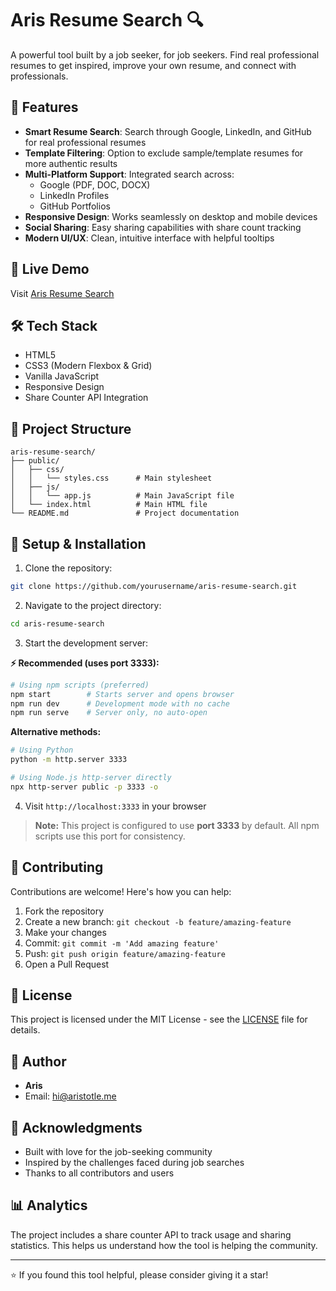 # Aris Resume Search 🔍

A powerful tool built by a job seeker, for job seekers. Find real professional resumes to get inspired, improve your own resume, and connect with professionals.

## 🌟 Features

- **Smart Resume Search**: Search through Google, LinkedIn, and GitHub for real professional resumes
- **Template Filtering**: Option to exclude sample/template resumes for more authentic results
- **Multi-Platform Support**: Integrated search across:
  - Google (PDF, DOC, DOCX)
  - LinkedIn Profiles
  - GitHub Portfolios
- **Responsive Design**: Works seamlessly on desktop and mobile devices
- **Social Sharing**: Easy sharing capabilities with share count tracking
- **Modern UI/UX**: Clean, intuitive interface with helpful tooltips

## 🚀 Live Demo

Visit [Aris Resume Search](https://aristotle.me/resume-search/)

## 🛠️ Tech Stack

- HTML5
- CSS3 (Modern Flexbox & Grid)
- Vanilla JavaScript
- Responsive Design
- Share Counter API Integration

## 📁 Project Structure

```
aris-resume-search/
├── public/
│   ├── css/
│   │   └── styles.css      # Main stylesheet
│   ├── js/
│   │   └── app.js          # Main JavaScript file
│   └── index.html          # Main HTML file
└── README.md               # Project documentation
```

## 🔧 Setup & Installation

1. Clone the repository:
```bash
git clone https://github.com/yourusername/aris-resume-search.git
```

2. Navigate to the project directory:
```bash
cd aris-resume-search
```

3. Start the development server:

**⚡ Recommended (uses port 3333):**
```bash
# Using npm scripts (preferred)
npm start        # Starts server and opens browser
npm run dev      # Development mode with no cache
npm run serve    # Server only, no auto-open
```

**Alternative methods:**
```bash
# Using Python
python -m http.server 3333

# Using Node.js http-server directly
npx http-server public -p 3333 -o
```

4. Visit `http://localhost:3333` in your browser

> **Note:** This project is configured to use **port 3333** by default. All npm scripts use this port for consistency.

## 🤝 Contributing

Contributions are welcome! Here's how you can help:

1. Fork the repository
2. Create a new branch: `git checkout -b feature/amazing-feature`
3. Make your changes
4. Commit: `git commit -m 'Add amazing feature'`
5. Push: `git push origin feature/amazing-feature`
6. Open a Pull Request

## 📝 License

This project is licensed under the MIT License - see the [LICENSE](LICENSE) file for details.

## 👤 Author

- **Aris**
- Email: hi@aristotle.me

## 🙏 Acknowledgments

- Built with love for the job-seeking community
- Inspired by the challenges faced during job searches
- Thanks to all contributors and users

## 📊 Analytics

The project includes a share counter API to track usage and sharing statistics. This helps us understand how the tool is helping the community.

---
⭐ If you found this tool helpful, please consider giving it a star!